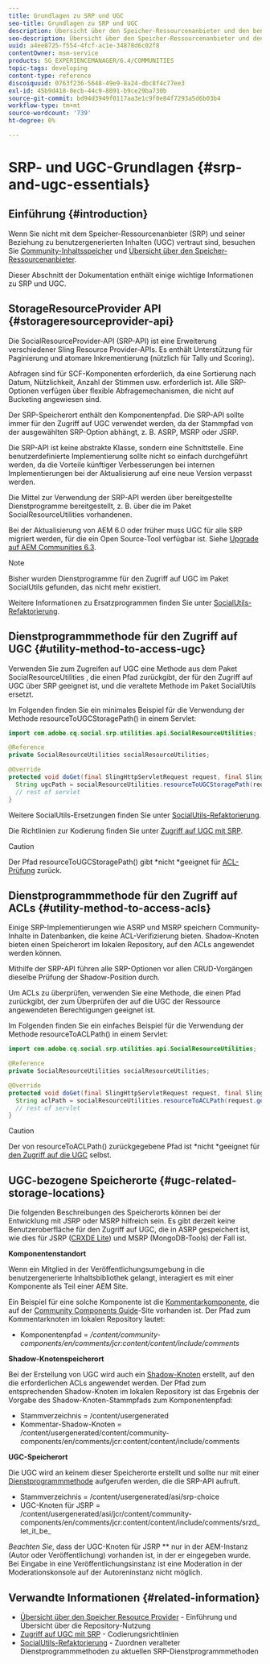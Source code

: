 ```yaml
---
title: Grundlagen zu SRP und UGC
seo-title: Grundlagen zu SRP und UGC
description: Übersicht über den Speicher-Ressourcenanbieter und den benutzergenerierten Inhalt
seo-description: Übersicht über den Speicher-Ressourcenanbieter und den benutzergenerierten Inhalt
uuid: a4ee8725-f554-4fcf-ac1e-34878d6c02f8
contentOwner: msm-service
products: SG_EXPERIENCEMANAGER/6.4/COMMUNITIES
topic-tags: developing
content-type: reference
discoiquuid: 0763f236-5648-49e9-8a24-dbc8f4c77ee3
exl-id: 45b9d418-0ecb-44c9-8091-b9ce29ba730b
source-git-commit: bd94d3949f0117aa3e1c9f0e84f7293a5d6b03b4
workflow-type: tm+mt
source-wordcount: '739'
ht-degree: 0%

---
```


# SRP- und UGC-Grundlagen {#srp-and-ugc-essentials}

## Einführung {#introduction}

Wenn Sie nicht mit dem Speicher-Ressourcenanbieter (SRP) und seiner Beziehung zu benutzergenerierten Inhalten (UGC) vertraut sind, besuchen Sie [Community-Inhaltsspeicher](working-with-srp.md) und [Übersicht über den Speicher-Ressourcenanbieter](srp.md).

Dieser Abschnitt der Dokumentation enthält einige wichtige Informationen zu SRP und UGC.

## StorageResourceProvider API {#storageresourceprovider-api}

Die SocialResourceProvider-API (SRP-API) ist eine Erweiterung verschiedener Sling Resource Provider-APIs. Es enthält Unterstützung für Paginierung und atomare Inkrementierung (nützlich für Tally und Scoring).

Abfragen sind für SCF-Komponenten erforderlich, da eine Sortierung nach Datum, Nützlichkeit, Anzahl der Stimmen usw. erforderlich ist. Alle SRP-Optionen verfügen über flexible Abfragemechanismen, die nicht auf Bucketing angewiesen sind.

Der SRP-Speicherort enthält den Komponentenpfad. Die SRP-API sollte immer für den Zugriff auf UGC verwendet werden, da der Stammpfad von der ausgewählten SRP-Option abhängt, z. B. ASRP, MSRP oder JSRP.

Die SRP-API ist keine abstrakte Klasse, sondern eine Schnittstelle. Eine benutzerdefinierte Implementierung sollte nicht so einfach durchgeführt werden, da die Vorteile künftiger Verbesserungen bei internen Implementierungen bei der Aktualisierung auf eine neue Version verpasst werden.

Die Mittel zur Verwendung der SRP-API werden über bereitgestellte Dienstprogramme bereitgestellt, z. B. über die im Paket SocialResourceUtilities vorhandenen.

Bei der Aktualisierung von AEM 6.0 oder früher muss UGC für alle SRP migriert werden, für die ein Open Source-Tool verfügbar ist. Siehe [Upgrade auf AEM Communities 6.3](upgrade.md).

>[!NOTE]
>
>Bisher wurden Dienstprogramme für den Zugriff auf UGC im Paket SocialUtils gefunden, das nicht mehr existiert.
>
>Weitere Informationen zu Ersatzprogrammen finden Sie unter [SocialUtils-Refaktorierung](socialutils.md).

## Dienstprogrammmethode für den Zugriff auf UGC {#utility-method-to-access-ugc}

Verwenden Sie zum Zugreifen auf UGC eine Methode aus dem Paket SocialResourceUtilities , die einen Pfad zurückgibt, der für den Zugriff auf UGC über SRP geeignet ist, und die veraltete Methode im Paket SocialUtils ersetzt.

Im Folgenden finden Sie ein minimales Beispiel für die Verwendung der Methode resourceToUGCStoragePath() in einem Servlet:

```java
import com.adobe.cq.social.srp.utilities.api.SocialResourceUtilities;

@Reference
private SocialResourceUtilities socialResourceUtilities;

@Override
protected void doGet(final SlingHttpServletRequest request, final SlingHttpServletResponse response) throws ServletException, IOException {
  String ugcPath = socialResourceUtilities.resourceToUGCStoragePath(request.getResource());
  // rest of servlet
}
```

Weitere SocialUtils-Ersetzungen finden Sie unter [SocialUtils-Refaktorierung](socialutils.md).

Die Richtlinien zur Kodierung finden Sie unter [Zugriff auf UGC mit SRP](accessing-ugc-with-srp.md).

>[!CAUTION]
>
>Der Pfad resourceToUGCStoragePath() gibt *nicht *geeignet für [ACL-Prüfung](srp.md#for-access-control-acls) zurück.

## Dienstprogrammmethode für den Zugriff auf ACLs {#utility-method-to-access-acls}

Einige SRP-Implementierungen wie ASRP und MSRP speichern Community-Inhalte in Datenbanken, die keine ACL-Verifizierung bieten. Shadow-Knoten bieten einen Speicherort im lokalen Repository, auf den ACLs angewendet werden können.

Mithilfe der SRP-API führen alle SRP-Optionen vor allen CRUD-Vorgängen dieselbe Prüfung der Shadow-Position durch.

Um ACLs zu überprüfen, verwenden Sie eine Methode, die einen Pfad zurückgibt, der zum Überprüfen der auf die UGC der Ressource angewendeten Berechtigungen geeignet ist.

Im Folgenden finden Sie ein einfaches Beispiel für die Verwendung der Methode resourceToACLPath() in einem Servlet:

```java
import com.adobe.cq.social.srp.utilities.api.SocialResourceUtilities;

@Reference
private SocialResourceUtilities socialResourceUtilities;

@Override
protected void doGet(final SlingHttpServletRequest request, final SlingHttpServletResponse response) throws ServletException, IOException {
  String aclPath = socialResourceUtilities.resourceToACLPath(request.getResource());
  // rest of servlet
}
```

>[!CAUTION]
>
>Der von resourceToACLPath() zurückgegebene Pfad ist *nicht *geeignet für [den Zugriff auf die UGC](#utility-method-to-access-acls) selbst.

## UGC-bezogene Speicherorte {#ugc-related-storage-locations}

Die folgenden Beschreibungen des Speicherorts können bei der Entwicklung mit JSRP oder MSRP hilfreich sein. Es gibt derzeit keine Benutzeroberfläche für den Zugriff auf UGC, die in ASRP gespeichert ist, wie dies für JSRP ([CRXDE Lite](../../help/sites-developing/developing-with-crxde-lite.md)) und MSRP (MongoDB-Tools) der Fall ist.

**Komponentenstandort**

Wenn ein Mitglied in der Veröffentlichungsumgebung in die benutzergenerierte Inhaltsbibliothek gelangt, interagiert es mit einer Komponente als Teil einer AEM Site.

Ein Beispiel für eine solche Komponente ist die [Kommentarkomponente](http://localhost:4502/content/community-components/en/comments.html), die auf der [Community Components Guide](components-guide.md)-Site vorhanden ist. Der Pfad zum Kommentarknoten im lokalen Repository lautet:

* Komponentenpfad = */content/community-components/en/comments/jcr:content/content/include/comments*

**Shadow-Knotenspeicherort**

Bei der Erstellung von UGC wird auch ein [Shadow-Knoten](srp.md#about-shadow-nodes-in-jcr) erstellt, auf den die erforderlichen ACLs angewendet werden. Der Pfad zum entsprechenden Shadow-Knoten im lokalen Repository ist das Ergebnis der Vorgabe des Shadow-Knoten-Stammpfads zum Komponentenpfad:

* Stammverzeichnis = /content/usergenerated
* Kommentar-Shadow-Knoten = /content/usergenerated/content/community-components/en/comments/jcr:content/content/include/comments

**UGC-Speicherort**

Die UGC wird an keinem dieser Speicherorte erstellt und sollte nur mit einer [Dienstprogrammmethode](#utility-method-to-access-ugc) aufgerufen werden, die die SRP-API aufruft.

* Stammverzeichnis = /content/usergenerated/asi/srp-choice
* UGC-Knoten für JSRP = /content/usergenerated/asi/jcr/content/community-components/en/comments/jcr:content/content/include/comments/srzd_let_it_be_

*Beachten Sie*, dass der UGC-Knoten für JSRP  ** nur in der AEM-Instanz (Autor oder Veröffentlichung) vorhanden ist, in der er eingegeben wurde. Bei Eingabe in eine Veröffentlichungsinstanz ist eine Moderation in der Moderationskonsole auf der Autoreninstanz nicht möglich.

## Verwandte Informationen {#related-information}

* [Übersicht über den Speicher Resource Provider](srp.md)  - Einführung und Übersicht über die Repository-Nutzung
* [Zugriff auf UGC mit SRP](accessing-ugc-with-srp.md)  - Codierungsrichtlinien
* [SocialUtils-Refaktorierung](socialutils.md)  - Zuordnen veralteter Dienstprogrammmethoden zu aktuellen SRP-Dienstprogrammmethoden
